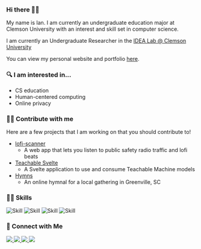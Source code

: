 ### Hi there 🤙🏼
My name is Ian. I am currently an undergraduate education major at Clemson University with an interest and skill set in computer science.

I am currently an Undergraduate Researcher in the [IDEA Lab @ Clemson University](https://idealab.sites.clemson.edu/)

You can view my personal website and portfolio [here](https://www.iancthompson.dev).

### 🔍 I am interested in...
- CS education
- Human-centered computing
- Online privacy

### 🧑‍💻 Contribute with me
Here are a few projects that I am working on that you should contribute to!
- [lofi-scanner](https://github.com/nicelion/lofi-scanner)
    - A web app that lets you listen to public safety radio traffic and lofi beats
- [Teachable Svelte](https://github.com/nicelion/teachable-svelte)
    - A Svelte application to use and consume Teachable Machine models
- [Hymns](https://github.com/nicelion/hymns)
    - An online hymnal for a local gathering in Greenville, SC

### 🧑‍💻 Skills
![Skill](https://img.shields.io/badge/Python-3776AB?style=for-the-badge&logo=python&logoColor=white)
![Skill](https://img.shields.io/badge/JavaScript-F7DF1E?style=for-the-badge&logo=javascript&logoColor=black)
![Skill](https://img.shields.io/badge/Swift-FA7343?style=for-the-badge&logo=swift&logoColor=white)
![Skill](https://img.shields.io/badge/Svelte-4A4A55?style=for-the-badge&logo=svelte&logoColor=FF3E00)

### 🤝 Connect with Me
<a href="https://www.linkedin.com/in/ian-thompson-b92467221/">
    <img src="https://img.shields.io/badge/LinkedIn-0077B5?style=for-the-badge&logo=linkedin&logoColor=white">
</a>
<a href="https://www.instagram.com/thompson_ian">
    <img src="https://img.shields.io/badge/thompson_ian-E4405F?style=for-the-badge&logo=instagram&logoColor=white">
</a>
<a href="https://www.twitter.com/thompson__ian">
    <img src="https://img.shields.io/badge/Twitter-1DA1F2?style=for-the-badge&logo=twitter&logoColor=white">
</a>
<a href="https://open.spotify.com/user/thompson_ian?si=0b0a7e0b20724d36">
    <img src="https://img.shields.io/badge/Spotify-1ED760?&style=for-the-badge&logo=spotify&logoColor=whit">
</a>

<!--
**nicelion/nicelion** is a ✨ _special_ ✨ repository because its `README.md` (this file) appears on your GitHub profile.

Here are some ideas to get you started:

- 🔭 I’m currently working on ...
- 🌱 I’m currently learning ...
- 👯 I’m looking to collaborate on ...
- 🤔 I’m looking for help with ...
- 💬 Ask me about ...
- 📫 How to reach me: ...
- 😄 Pronouns: ...
- ⚡ Fun fact: ...
-->
